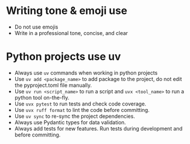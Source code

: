 # Writing tone & emoji use
- Do not use emojis
- Write in a professional tone, concise, and clear

# Python projects use uv
- Always use `uv` commands when working in python projects
- Use `uv add <package_name>` to add package to the project, do not edit the pyproject.toml file manually.
- Use `uv run <script_name>` to run a script and `uvx <tool_name>` to run a python tool on-the-fly.
- Use `uvx pytest` to run tests and check code coverage.
- Use `uvx ruff format` to lint the code before committing.
- Use `uv sync` to re-sync the project dependencies.
- Always use Pydantic types for data validation.
- Always add tests for new features. Run tests during development and before committing.

